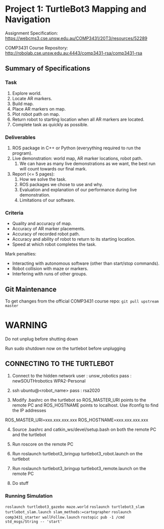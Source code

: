 # Project 1: TurtleBot3 Mapping and Navigation

Assignment Specification:\
https://webcms3.cse.unsw.edu.au/COMP3431/20T3/resources/52289

COMP3431 Course Repository:\
http://robolab.cse.unsw.edu.au:4443/comp3431-rsa/comp3431-rsa

## Summary of Specifications

### Task

1. Explore world.
2. Locate AR markers.
3. Build map.
4. Place AR markers on map.
5. Plot robot path on map.
6. Return robot to starting location when all AR markers are located.
7. Complete task as quickly as possible.

### Deliverables

1. ROS package in C++ or Python (everyything required to run the program).
2. Live demonstration: world map, AR marker locations, robot path.
    1. We can have as many live demonstrations as we want, the best run will count towards our final mark.
3. Report (<= 5 pages):
    1. How we solve the task.
    2. ROS packages we chose to use and why.
    3. Evaluation and explanation of our performance during live demonstration.
    4. Limitations of our software.

### Criteria

- Quality and accuracy of map.
- Accuracy of AR marker placements.
- Accuracy of recorded robot path.
- Accuracy and ability of robot to return to its starting location.
- Speed at which robot completes the task.

Mark penalties:
- Interacting with autonomous software (other than start/stop commands).
- Robot collision with maze or markers.
- Interfering with runs of other groups.

## Git Maintenance

To get changes from the official COMP3431 course repo: `git pull upstream master`

# WARNING
Do not unplug before shutting down

Run sudo shutdown now on the turtlebot before unplugging


## CONNECTING TO THE TURTLEBOT

1. Connect to the hidden network
user : unsw_robotics
pass : newSOUTHrobotics
WPA2-Personal

2. ssh ubuntu@<robot_name>
pass : rsa2020

3. Modify .bashrc on the turtlebot so ROS_MASTER_URI points to the
remote PC and ROS_HOSTNAME points to localhost. Use ifconfig to find
the IP addresses

ROS_MASTER_URI=xxx.xxx.xxx.xxx
ROS_HOSTNAME=xxx.xxx.xxx.xxx

4. Source .bashrc and catkin_ws/devel/setup.bash on both the remote
PC and the turtlebot

5. Run roscore on the remote PC

6. Run roslaunch turtlebot3_bringup turtlebot3_robot.launch on the
turtlebot

7. Run roslaunch turtlebot3_bringup turtlebot3_remote.launch on the
remote PC

8. Do stuff

### Running Simulation
`roslaunch turtlebot3_gazebo maze.world`
`roslaunch turtlebot3_slam turtlebot_slam.launch slam_methods:=cartographer`
`roslaunch comp3431_starter wallFollow.launch`
`rostopic pub -1 /cmd std_msgs/String -- 'start'`
